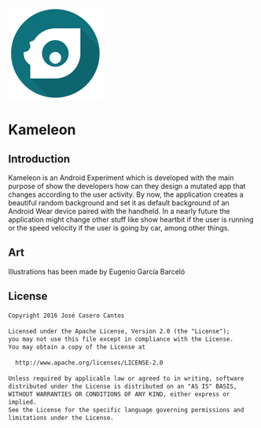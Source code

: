 
![logo](mobile/src/main/res/mipmap-hdpi/ic_launcher.png)

# Kameleon

## Introduction

Kameleon is an Android Experiment which is developed with the main purpose of show the developers how can they design a mutated app that changes according to the user activity. By now, the application creates a beautiful random background and set it as default background of an Android Wear device paired with the handheld. In a nearly future the application might change other stuff like show heartbit if the user is running or the speed velocity if the user is going by car, among other things.    
   
## Art

Illustrations has been made by Eugenio García Barceló

## License

    Copyright 2016 José Casero Cantos
    
    Licensed under the Apache License, Version 2.0 (the "License");
    you may not use this file except in compliance with the License.
    You may obtain a copy of the License at
    
      http://www.apache.org/licenses/LICENSE-2.0
    
    Unless required by applicable law or agreed to in writing, software
    distributed under the License is distributed on an "AS IS" BASIS,
    WITHOUT WARRANTIES OR CONDITIONS OF ANY KIND, either express or implied.
    See the License for the specific language governing permissions and
    limitations under the License.
